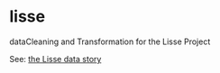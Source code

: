# lisse
dataCleaning and Transformation for the Lisse Project

See: [the Lisse data story](https://data.labs.pdok.nl/stories/erfgoed/)
